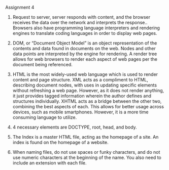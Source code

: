 Assignment 4

1. Request to server, server responds with content, and the browser receives the data over the network and interprets the response..  Browsers also have programming language interpreters and rendering engines to translate coding languages in order to display web pages.

2. DOM, or “Document Object Model” is an object representation of the contents and data found in documents on the web. Nodes and other data points are interpreted by the engine for rendering. A render tree allows for web browsers to render each aspect of web pages per the document being referenced.
  
3. HTML is the most widely-used web language which is used to render content and page structure. XML acts as a compliment to HTML, describing document nodes, with uses in updating specific elements without refreshing a web page. However, as it does not render anything, it just provides tagged information wherein the author defines and structures individually. XHTML acts as a bridge between the other two, combining the best aspects of each. This allows for better usage across devices, such as mobile smartphones. However, it is a more time consuming language to utilize.
     
4. 4 necessary elements are DOCTYPE, root, head, and body.
        
5. The Index is a master HTML file, acting as the homepage of a site. An index is found on the homepage of a website.
        
6. When naming files, do not use spaces or funky characters, and do not use numeric characters at the beginning of the name. You also need to include an extension with each file. 
